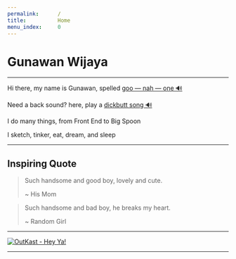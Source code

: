 ```yaml
---
permalink:      /
title:          Home
menu_index:     0
---
```

# Gunawan Wijaya[](# '{">":"find","tag":"main","className":"align-center"}')

---

Hi there, my name is Gunawan, spelled [goo — nah — one 🔊](https://gunawan.wijaya.cc/assets/sounds/gunawan.mp3 '{">":"audio"}')

Need a back sound? here, play a [dickbutt song 🔊](https://gunawan.wijaya.cc/assets/sounds/dickbutt.mp3 '{">":"audio"}')

I do many things, from Front End to Big Spoon

I sketch, tinker, eat, dream, and sleep

---

## Inspiring Quote

> Such handsome and good boy, lovely and cute.
>
> ~ His Mom

> Such handsome and bad boy, he breaks my heart.
>
> ~ Random Girl

---

[![OutKast - Hey Ya!][img]][uri]

---

[img]: http://img.youtube.com/vi/PWgvGjAhvIw/hqdefault.jpg 'OutKast - Hey Ya!'
[uri]: https://www.youtube.com/embed/PWgvGjAhvIw '[{">":"embed","className":"ratio ratio-4-3"}, {">":"wrap","tag":"figure","figcaption":"Alright, alright, alright, alright"}]'
